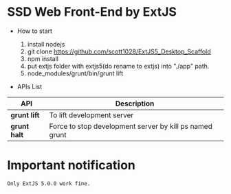 # SSD Web Front-End by ExtJS
- How to start
    1. install nodejs
    2. git clone https://github.com/scott1028/ExtJS5_Desktop_Scaffold
    3. npm install
    4. put extjs folder with extjs5(do rename to extjs) into "./app" path.
    5. node_modules/grunt/bin/grunt lift

- APIs List

API | Description
--- | ---
**grunt lift**      | To lift development server
**grunt halt**      | Force to stop development server by kill ps named grunt

# Important notification

	Only ExtJS 5.0.0 work fine.

